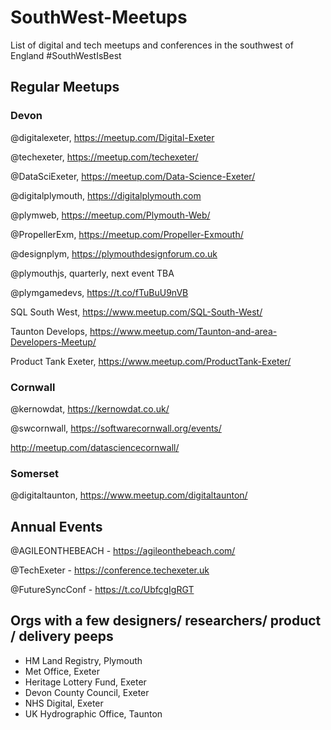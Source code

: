 # SouthWest-Meetups
List of digital and tech meetups and conferences in the southwest of England #SouthWestIsBest

## Regular Meetups
### Devon
@digitalexeter, <https://meetup.com/Digital-Exeter>

@techexeter, <https://meetup.com/techexeter/>

@DataSciExeter, <https://meetup.com/Data-Science-Exeter/>

@digitalplymouth, <https://digitalplymouth.com>

@plymweb, <https://meetup.com/Plymouth-Web/>

@PropellerExm, <https://meetup.com/Propeller-Exmouth/>

@designplym, <https://plymouthdesignforum.co.uk>

@plymouthjs, quarterly, next event TBA

@plymgamedevs, <https://t.co/fTuBuU9nVB>

SQL South West, <https://www.meetup.com/SQL-South-West/>

Taunton Develops, <https://www.meetup.com/Taunton-and-area-Developers-Meetup/>

Product Tank Exeter, <https://www.meetup.com/ProductTank-Exeter/>

### Cornwall
@kernowdat, <https://kernowdat.co.uk/>

@swcornwall, <https://softwarecornwall.org/events/>

<http://meetup.com/datasciencecornwall/>

### Somerset
@digitaltaunton, <https://www.meetup.com/digitaltaunton/>

## Annual Events
@AGILEONTHEBEACH - <https://agileonthebeach.com/>

@TechExeter - <https://conference.techexeter.uk>

@FutureSyncConf - <https://t.co/UbfcgIgRGT>

## Orgs with a few designers/ researchers/ product / delivery peeps
* HM Land Registry, Plymouth
* Met Office, Exeter
* Heritage Lottery Fund, Exeter
* Devon County Council, Exeter
* NHS Digital, Exeter
* UK Hydrographic Office, Taunton
